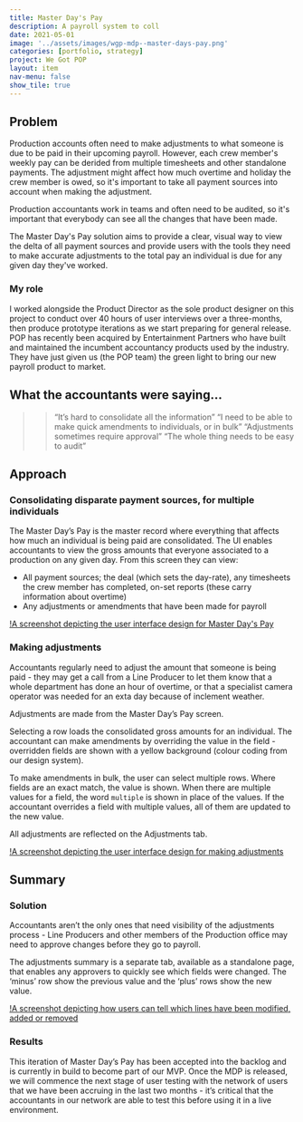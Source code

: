 ```yaml
---
title: Master Day's Pay
description: A payroll system to coll
date: 2021-05-01
image: '../assets/images/wgp-mdp--master-days-pay.png'
categories: [portfolio, strategy]
project: We Got POP
layout: item
nav-menu: false
show_tile: true
---
```



## Problem 
Production accounts often need to make adjustments to what someone is due to be paid in their upcoming payroll. However, each crew member's weekly pay can be derided from multiple timesheets and other standalone payments. The adjustment might affect how much overtime and holiday the crew member is owed, so it's important to take all payment sources into account when making the adjustment. 

Production accountants work in teams and often need to be audited, so it's important that everybody can see all the changes that have been made. 

The Master Day's Pay solution aims to provide a clear, visual way to view the delta of all payment sources and provide users with the tools they need to make accurate adjustments to the total pay an individual is due for any given day they've worked.

### My role 
I worked alongside the Product Director as the sole product designer on this project to conduct over 40 hours of user interviews over a three-months, then produce prototype iterations as we start preparing for general release. POP has recently been acquired by Entertainment Partners who have built and maintained the incumbent accountancy products used by the industry. They have just given us (the POP team) the green light to bring our new payroll product to market.

## What the accountants were saying...

>> “It’s hard to consolidate all the information”
>> “I need to be able to make quick amendments to individuals, or in bulk”
>> “Adjustments sometimes require approval”
>> “The whole thing needs to be easy to audit”

## Approach

### Consolidating disparate payment sources, for multiple individuals

The Master Day’s Pay is the master record where everything that affects how much an individual is being paid are consolidated. 
The UI enables accountants to view the gross amounts that everyone associated to a production on any given day. From this screen they can view:

* All payment sources; the deal (which sets the day-rate), any timesheets the crew member has completed, on-set reports (these carry information about overtime)
* Any adjustments or amendments that have been made for payroll

[!A screenshot depicting the user interface design for Master Day's Pay](../assets/images/wgp-mdp--master-days-pay.png)

### Making adjustments

Accountants regularly need to adjust the amount that someone is being paid - they may get a call from a Line Producer to let them know that a whole department has done an hour of overtime, or that a specialist camera operator was needed for an exta day because of inclement weather.

Adjustments are made from the Master Day’s Pay screen.

Selecting a row loads the consolidated gross amounts for an individual. The accountant can make amendments by overriding the value in the field - overridden fields are shown with a yellow background (colour coding from our design system).

To make amendments in bulk, the user can select multiple rows. Where fields are an exact match, the value is shown. When there are multiple values for a field, the word `multiple` is shown in place of the values. If the accountant overrides a field with multiple values, all of them are updated to the new value.

All adjustments are reflected on the Adjustments tab.

[!A screenshot depicting the user interface design for making adjustments](../assets/images/wgp-mdp--adjustments.png)

## Summary

### Solution
Accountants aren’t the only ones that need visibility of the adjustments process - Line Producers and other members of the Production office may need to approve changes before they go to payroll. 

The adjustments summary is a separate tab, available as a standalone page, that enables any approvers to quickly see which fields were changed. The ‘minus’ row show the previous value and the ‘plus’ rows show the new value.

[!A screenshot depicting how users can tell which lines have been modified, added or removed](../assets/images/wgp-mdp--summary.png)

### Results
This iteration of Master Day’s Pay has been accepted into the backlog and is currently in build to become part of our MVP. Once the MDP is released, we will commence the next stage of user testing with the network of users that we have been accruing in the last two months - it’s critical that the accountants in our network are able to test this before using it in a live environment. 